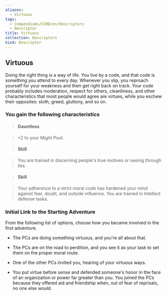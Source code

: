 ```yaml
---
aliases:
  - Virtuous
tags:
  - Compendiums/CSRD/en/Descriptors
  - Descriptor
title: Virtuous
collection: Descriptors
kind: Descriptor
---
```

## Virtuous    
Doing the right thing is a way of life. You live by a code, and that code is something you attend to every day. Whenever you slip, you reproach yourself for your weakness and then get right back on track. Your code probably includes moderation, respect for others, cleanliness, and other characteristics that most people would agree are virtues, while you eschew their opposites: sloth, greed, gluttony, and so on.  
### You gain the following characteristics    
> #### Dauntless  
> +2 to your Might Pool.    
  
> #### Skill  
> You are trained in discerning people's true motives or seeing through lies.    
  
> #### Skill  
> Your adherence to a strict moral code has hardened your mind against fear, doubt, and outside influence. You are trained in Intellect defense tasks.    
  
### Initial Link to the Starting Adventure    
From the following list of options, choose how you became involved in the first adventure.    
- The PCs are doing something virtuous, and you're all about that.    
- The PCs are on the road to perdition, and you see it as your task to set them on the proper moral route.    
- One of the other PCs invited you, hearing of your virtuous ways.    
- You put virtue before sense and defended someone's honor in the face of an organization or power far greater than you. You joined the PCs because they offered aid and friendship when, out of fear of reprisals, no one else would.  